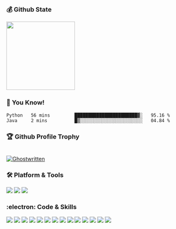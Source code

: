 ### :moneybag: Github State

<img height="180em" src="https://github-readme-stats.vercel.app/api?username=G-Asura&show_icons=true&hide_border=true&count_private=true&include_all_commits=true" />

### :pill: You Know!
<!--START_SECTION:waka-->

```txt
Python   56 mins         ███████████████████████▓░   95.16 %
Java     2 mins          █▒░░░░░░░░░░░░░░░░░░░░░░░   04.84 %
```

<!--END_SECTION:waka-->

<!--
**G-Asura/G-Asura** is a ✨ _special_ ✨ repository because its `README.md` (this file) appears on your GitHub profile.

Here are some ideas to get you started:

- 🔭 I’m currently working on ...
- 🌱 I’m currently learning ...
- 👯 I’m looking to collaborate on ...
- 🤔 I’m looking for help with ...
- 💬 Ask me about ...
- 📫 How to reach me: ...
- 😄 Pronouns: ...
- ⚡ Fun fact: ...
-->

### :trophy: Github Profile Trophy
<p align="left">
	<br><a href="https://github.com/G-Asura/G-Asura"><img src="https://github-profile-trophy.vercel.app/?username=g-asura&theme=algolia&column=8&margin-w=15&margin-h=15&no-bg=true&no-frame=true" alt="Ghostwritten"  /></a> </p>

### :hammer_and_wrench: Platform & Tools

[![](https://img.shields.io/badge/macOS-BigSur-292e33?style=flat-square&logo=apple&logoColor=ffffff)](https://www.apple.com/macos/big-sur/)
[![](https://img.shields.io/badge/Browser-Chrome-yellow?style=flat-square&logo=googlechrome&logoColor=#4285F4)](https://www.google.com/chrome/)
[![](https://img.shields.io/badge/Editor-Visual%20Studio%20Code-007ACC?style=flat-square&logo=visual-studio-code&logoColor=007ACC)](https://code.visualstudio.com/)


### :electron: Code & Skills

[![](https://img.shields.io/badge/-Kubernetes-326CE5?style=flat-square&logo=kubernetes&logoColor=ffffff)](https://kubernetes.io/)
[![](https://img.shields.io/badge/-Docker-2496ED?style=flat-square&logo=docker&logoColor=ffffff)](https://www.docker.com/)
[![](https://img.shields.io/badge/-Prometheus-E6522C?style=flat-square&logo=prometheus&logoColor=ffffff)](https://prometheus.io/)
[![](https://img.shields.io/badge/-Grafana-F46800?style=flat-square&logo=grafana&logoColor=ffffff)](https://grafana.com/)
[![](https://img.shields.io/badge/-Kafka-231F20?style=flat-square&logo=apachekafka&logoColor=ffffff)](https://kafka.apache.org/)
[![](https://img.shields.io/badge/-Elasticsearch-005571?style=flat-square&logo=elasticsearch&logoColor=ffffff)](https://www.elastic.co/)
[![](https://img.shields.io/badge/-Harbor-60B932?style=flat-square&logo=harbor&logoColor=ffffff)](https://goharbor.io/)
[![](https://img.shields.io/badge/-Consul-F24C53?style=flat-square&logo=consul&logoColor=ffffff)](https://www.consul.io/)
[![](https://img.shields.io/badge/-Linux-Fcc624?style=flat-square&logo=linux&logoColor=ffffff)](https://www.linux.org/)
[![](https://img.shields.io/badge/-Nginx-269539?style=flat-square&logo=nginx&logoColor=ffffff)](https://nginx.org/)
[![](https://img.shields.io/badge/-GitHub%20Actions-2088FF?style=flat-square&logo=github-actions&logoColor=ffffff)](https://github.com/features/actions)
[![](https://img.shields.io/badge/-Golang-00ADD8?style=flat-square&logo=go&logoColor=ffffff)](https://golang.org/)
[![](https://img.shields.io/badge/-python-blue?style=flat-square&logo=python&logoColor=ffffff)](https://www.python.org/)
[![](https://img.shields.io/badge/-Ansible-EE0000?style=flat-square&logo=ansible&logoColor=ffffff)](https://www.ansible.com/)
